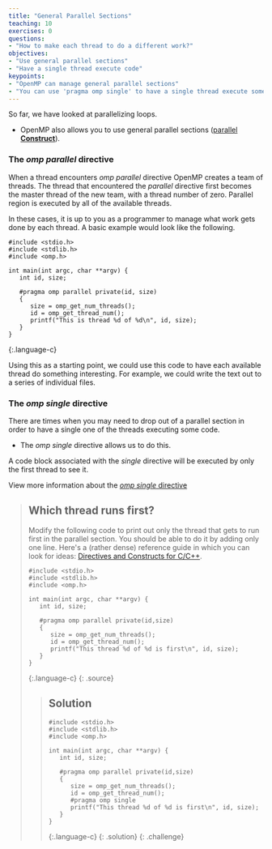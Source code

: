 ```yaml
---
title: "General Parallel Sections"
teaching: 10
exercises: 0
questions:
- "How to make each thread to do a different work?"
objectives:
- "Use general parallel sections"
- "Have a single thread execute code"
keypoints:
- "OpenMP can manage general parallel sections"
- "You can use 'pragma omp single' to have a single thread execute something"
---
```


So far, we have looked at parallelizing loops.
- OpenMP also allows you to use general parallel sections ([parallel **Construct**](https://www.openmp.org/spec-html/5.0/openmpse14.html)).

### The *omp parallel* directive
When a thread encounters *omp parallel* directive OpenMP creates a team of threads. The thread that encountered the *parallel* directive first becomes the master thread of the new team, with a thread number of zero. Parallel region is executed by all of the available threads.

In these cases, it is up to you as a programmer to manage what work gets done by each thread. A basic example would look like the following.

~~~
#include <stdio.h>
#include <stdlib.h>
#include <omp.h>

int main(int argc, char **argv) {
   int id, size;

   #pragma omp parallel private(id, size)
   {
      size = omp_get_num_threads();
      id = omp_get_thread_num();
      printf("This is thread %d of %d\n", id, size);
   }
}
~~~
{:.language-c}


Using this as a starting point, we could use this code to have each available thread do something interesting. For example, we could write the text out to a series of individual files.

### The *omp single* directive
There are times when you may need to drop out of a parallel section in order to have a single one of the threads executing some code.

- The *omp single* directive allows us to do this.

A code block associated with the *single* directive will be executed by only the first thread to see it.

View more information about the [*omp single* directive](https://www.openmp.org/spec-html/5.0/openmpsu38.html)

> ## Which thread runs first?
> Modify the following code to print out only the thread that gets to run first in the parallel section.
> You should be able to do it by adding only one line.
> Here's a (rather dense) reference guide in which you can look for ideas:
> [Directives and Constructs for C/C++](https://www.openmp.org/wp-content/uploads/OpenMP-4.5-1115-CPP-web.pdf).
>
> ~~~
> #include <stdio.h>
> #include <stdlib.h>
> #include <omp.h>
>
> int main(int argc, char **argv) {
>    int id, size;
>
>    #pragma omp parallel private(id,size)
>    {
>       size = omp_get_num_threads();
>       id = omp_get_thread_num();
>       printf("This thread %d of %d is first\n", id, size);
>    }
> }
> ~~~
> {:.language-c}
> {: .source}
>
> > ## Solution
> > ~~~
> > #include <stdio.h>
> > #include <stdlib.h>
> > #include <omp.h>
> >
> > int main(int argc, char **argv) {
> >    int id, size;
> >
> >    #pragma omp parallel private(id,size)
> >    {
> >       size = omp_get_num_threads();
> >       id = omp_get_thread_num();
> >       #pragma omp single
> >       printf("This thread %d of %d is first\n", id, size);
> >    }
> > }
> > ~~~
> > {:.language-c}
> {: .solution}
{: .challenge}

